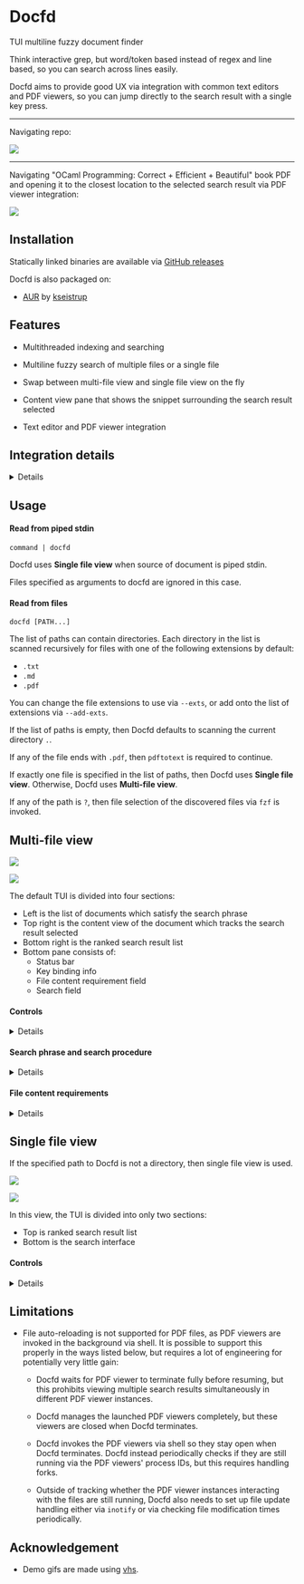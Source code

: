 # Docfd
TUI multiline fuzzy document finder

Think interactive grep, but word/token based instead of regex and line based,
so you can search across lines easily.

Docfd aims to provide good UX via integration with common text editors
and PDF viewers,
so you can jump directly to the search result with a single key press.

---

Navigating repo:

![](demo-vhs-gifs/repo.gif)

---

Navigating "OCaml Programming: Correct + Efficient + Beautiful" book PDF
and opening it to the closest location to the selected search result via PDF viewer integration:

![](screenshots/pdf-viewer-integration.jpg)

## Installation

Statically linked binaries are available via
[GitHub releases](https://github.com/darrenldl/docfd/releases)

Docfd is also packaged on:

- [AUR](https://aur.archlinux.org/packages/docfd-bin) by [kseistrup](https://github.com/kseistrup)

## Features

- Multithreaded indexing and searching

- Multiline fuzzy search of multiple files or a single file

- Swap between multi-file view and single file view on the fly

- Content view pane that shows the snippet surrounding the search result selected

- Text editor and PDF viewer integration

## Integration details

<details>

#### Text editor integration

Docfd uses the text editor specified by `$VISUAL` (this is checked first) or `$EDITOR`.

Docfd opens the file at first line of search result
for the following editors:

- `nano`
- `nvim`/`vim`/`vi`
- `kak`
- `hx`
- `emacs`
- `micro`
- `jed`/`xjed`

#### PDF viewer integration

Docfd guesses the default PDF viewer based on the output
of `xdg-mime query default application/pdf`,
and invokes the viewer either directly or via flatpak
depending on where the desktop file can be first found
in the list of directories specified by `$XDG_DATA_DIRS`.

Docfd opens the file at first page of the search result
and starts a text search of the most unique word
of the matched phrase within the same page
for the following viewers:

- okular
- evince
- xreader
- atril

Docfd opens the file at first page of the search result
for the following viewers:

- mupdf

</details>

## Usage

#### Read from piped stdin

```
command | docfd
```

Docfd uses **Single file view**
when source of document is piped stdin.

Files specified as arguments to docfd are ignored
in this case.

#### Read from files

```
docfd [PATH...]
```

The list of paths can contain directories.
Each directory in the list is scanned recursively for
files with one of the following extensions by default:

- `.txt`
- `.md`
- `.pdf`

You can change the file extensions to use via `--exts`,
or add onto the list of extensions via `--add-exts`.

If the list of paths is empty,
then Docfd defaults to scanning the
current directory `.`.

If any of the file ends with `.pdf`, then `pdftotext`
is required to continue.

If exactly one file is specified
in the list of paths, then Docfd uses **Single file view**.
Otherwise, Docfd uses **Multi-file view**.

If any of the path is `?`, then file selection
of the discovered files
via `fzf`
is invoked.

## Multi-file view

![](screenshots/main0.png)

![](screenshots/main1.png)

The default TUI is divided into four sections:
- Left is the list of documents which satisfy the search phrase
- Top right is the content view of the document which tracks the search result selected
- Bottom right is the ranked search result list
- Bottom pane consists of:
    - Status bar
    - Key binding info
    - File content requirement field
    - Search field

#### Controls

<details>

Docfd operates in modes, the initial mode is `Navigation` mode.

`Navigation` mode
- Scroll down the document list
    - `j`
    - Down arrow
    - Page down
    - Scroll down with mouse wheel when hovering above the area
- Scroll up the document list
    - `k`
    - Up arrow
    - Page up
    - Scroll up with mouse wheel when hovering above the area
- Scroll down the search result list
    - `Shift`+`J`
    - `Shift`+Down arrow
    - `Shift`+Page down
    - Scroll down with mouse wheel when hovering above the area
- Scroll up the document list
    - `Shift`+`K`
    - `Shift`+Up arrow
    - `Shift`+Page up
    - Scroll up with mouse wheel when hovering above the area
- Open document
    - `Enter`
        - Docfd tries to use `$VISUAL` first, if that fails then Docfd tries `$EDITOR`
- Switch to single file view
    - `Tab`
- Switch to `Require content` mode
    - `?`
- Switch to `Search` mode
    - `/`
- Clear search phrase
    - `x`
- Exit Docfd
    - `Esc`, `Ctrl+C` or `Ctrl+Q`

`Search` mode
- Search field is active in this mode
- `Enter` to confirm search phrase and exit the mode

`Require content` mode
- Required content field is active in this mode
- `Enter` to confirm file content requirements and exit the mode

</details>

#### Search phrase and search procedure

<details>

Document content and user input in the search field are tokenized/segmented
in the same way, based on:
- Contiguous alphanumeric characters
- Individual symbols
- Individual UTF-8 characters
- Spaces

A search phrase is a list of said tokens.

Search procedure is a DFS through the document index,
where the search range for a word is fixed
to a configured range surrounding the previous word (when applicable).

A token in the index matches a token in the search phrase if they are:
- A case-insensitive exact match
- Or a case-insensitive substring match (token in search phrase being the substring)
- Or within the configured case-insensitive edit distance threshold

Search results are then ranked using heuristics.

</details>

#### File content requirements

<details>

The required content field accepts a content requirement expression.

A content requirement expression is one of:
- Search phrase
- `(expression)`
- `expression & expression`
- `expression | expression`

Note that the edit distance is not considered here.
Only case-insensitive exact matches or substring matches against
the search phrases are considered.

In other words, given the same phrase,
it is treated less fuzzily as a content requirement expression
compared to being used as a search phrase in the search field.

</details>

## Single file view

If the specified path to Docfd is not a directory, then single file view
is used.

![](screenshots/single-file0.png)

![](screenshots/single-file1.png)

In this view, the TUI is divided into only two sections:
- Top is ranked search result list
- Bottom is the search interface

#### Controls

<details>

The controls are simplified in single file view,
namely `Shift` is optional for scrolling through search result list.

`Navigation` mode
- Scroll down the search result list
    - `j`
    - Down arrow
    - Page down
    - `Shift`+`J`
    - `Shift`+Down arrow
    - `Shift`+Page down
    - Scroll down with mouse wheel when hovering above the area
- Scroll up the document list
    - `k`
    - Up arrow
    - Page up
    - `Shift`+`K`
    - `Shift`+Up arrow
    - `Shift`+Page up
    - Scroll up with mouse wheel when hovering above the area
- Open document
    - `Enter`
        - Docfd tries to use `$VISUAL` first, if that fails then Docfd tries `$EDITOR`
- Switch to multi-file view
    - `Tab`
- Switch to `Search` mode
    - `/`
- Clear search phrase
    - `x`
- Exit Docfd
    - `Esc`, `Ctrl+C` or `Ctrl+Q`

`Search` mode
- Search field is active in this mode
- `Enter` to confirm search phrase and exit search mode

</details>

## Limitations

- File auto-reloading is not supported for PDF files,
  as PDF viewers are invoked in the background via shell.
  It is possible to support this properly
  in the ways listed below, but requires
  a lot of engineering for potentially very little gain:

    - Docfd waits for PDF viewer to terminate fully
      before resuming, but this
      prohibits viewing multiple search results
      simultaneously in different PDF viewer instances.

    - Docfd manages the launched PDF viewers completely,
      but these viewers are closed when Docfd terminates.

    - Docfd invokes the PDF viewers via shell
      so they stay open when Docfd terminates.
      Docfd instead periodically checks if they are still running
      via the PDF viewers' process IDs,
      but this requires handling forks.

    - Outside of tracking whether the PDF viewer instances
      interacting with the files are still running,
      Docfd also needs to set up file update handling
      either via `inotify` or via checking
      file modification times periodically.

## Acknowledgement

- Demo gifs are made using [vhs](https://github.com/charmbracelet/vhs).
